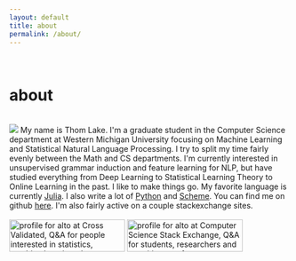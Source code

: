 ```yaml
---
layout: default
title: about
permalink: /about/
---
```

<div class="content">
<br />
<h1>about</h1>
<br />
<div class="about-me-content">
<img src="{{ site.url }}/assets/images/selfy-small.png"/>
My name is Thom Lake. I'm a graduate student in the Computer 
Science department at Western Michigan University focusing 
on Machine Learning and Statistical Natural Language Processing.
I try to split my time fairly evenly between the Math and CS departments.
I'm currently interested in unsupervised grammar induction and feature learning
for NLP, but have studied everything from Deep Learning to Statistical Learning Theory to 
Online Learning in the past. I like to make things go. 
My favorite language is currently <a href="http://julialang.org/">
Julia</a>. I also write a lot of <a href="https://www.python.org/">Python</a> and 
<a href="http://mitpress.mit.edu/sicp/">Scheme</a>. You can find me on 
github <a href="https://github.com/thomlake?tab=repositories">here</a>.
I'm also fairly active on a couple stackexchange sites.<br /><br />
</div>
<a href="http://stats.stackexchange.com/users/6248/alto"><img src="http://stats.stackexchange.com/users/flair/6248.png?theme=dark" width="208" height="58" alt="profile for alto at Cross Validated, Q&amp;A for people interested in statistics, machine learning, data analysis, data mining, and data visualization" title="profile for alto at Cross Validated, Q&amp;A for people interested in statistics, machine learning, data analysis, data mining, and data visualization"></a>
<a href="http://cs.stackexchange.com/users/1918/alto"><img src="http://cs.stackexchange.com/users/flair/1918.png?theme=dark" width="208" height="58" alt="profile for alto at Computer Science Stack Exchange, Q&amp;A for students, researchers and practitioners of computer science" title="profile for alto at Computer Science Stack Exchange, Q&amp;A for students, researchers and practitioners of computer science"></a>
</div>
